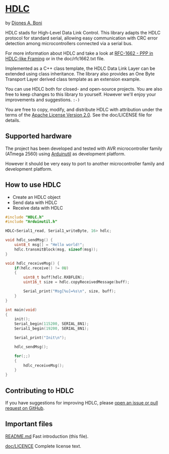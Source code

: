 # [HDLC](https://github.com/djboni/hdlc)

by [Djones A. Boni](https://twitter.com/djonesboni)


HDLC stads for High-Level Data Link Control. This library adapts the HDLC
protocol for standard serial, allowing easy communication with CRC error
detection among microcontrollers connected via a serial bus.

For more information about HDLC and take a look at 
[RFC-1662 - PPP in HDLC-like Framing](https://tools.ietf.org/html/rfc1662)
or in the doc/rfc1662.txt file.

Implemented as a C++ class template, the HDLC Data Link Layer can be extended
using class inheritance. The library also provides an One Byte Transport Layer
derived class template as an extension example.

You can use HDLC both for closed- and open-source projects. You are also
free to keep changes to this library to yourself. However we'll enjoy your
improvements and suggestions. `:-)`

You are free to copy, modify, and distribute HDLC with attribution under
the terms of the
[Apache License Version 2.0](http://www.apache.org/licenses/LICENSE-2.0).
See the doc/LICENSE file for details.


## Supported hardware

The project has been developed and tested with AVR microcontroller family
(ATmega 2560) using [Arduinutil](https://github.com/djboni/arduinutil) as
development platform.

However it should be very easy to port to another microcontroller family and
development platform.


## How to use HDLC

* Create an HDLC object
* Send data with HDLC
* Receive data with HDLC

```cpp
#include "HDLC.h"
#include "Arduinutil.h"

HDLC<Serial1_read, Serial1_writeByte, 16> hdlc;

void hdlc_sendMsg() {
    uint8_t msg[] = "Hello world!";
    hdlc.transmitBlock(msg, sizeof(msg));
}

void hdlc_receiveMsg() {
    if(hdlc.receive() != 0U)
    {
        uint8_t buff[hdlc.RXBFLEN];
        uint16_t size = hdlc.copyReceivedMessage(buff);

        Serial_print("Msg[%u]=%s\n", size, buff);
    }
}

int main(void)
{
    init();
    Serial_begin(115200, SERIAL_8N1);
    Serial1_begin(19200, SERIAL_8N1);

    Serial_print("Init\n");

    hdlc_sendMsg();

    for(;;)
    {
        hdlc_receiveMsg();
    }
}
```


## Contributing to HDLC

If you have suggestions for improving HDLC, please
[open an issue or pull request on GitHub](https://github.com/djboni/hdlc).


## Important files

[README.md](https://github.com/djboni/hdlc/blob/master/README.md)
Fast introduction (this file).

[doc/LICENCE](https://github.com/djboni/hdlc/blob/master/doc/LICENSE)
Complete license text.

